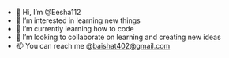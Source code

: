 - 👋 Hi, I’m @Eesha112
- 👀 I’m interested in learning new things 
- 🌱 I’m currently learning how to code
- 💞️ I’m looking to collaborate on learning and creating new ideas 
- 📫 You can reach me @baishat402@gmail.com

<!---
Eesha112/Eesha112 is a ✨ special ✨ repository because its `README.md` (this file) appears on your GitHub profile.
You can click the Preview link to take a look at your changes.
--->
